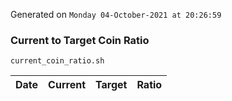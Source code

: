 Generated on `Monday 04-October-2021 at 20:26:59`

### Current to Target Coin Ratio
`current_coin_ratio.sh`

Date|Current|Target|Ratio
---|---|---|---

